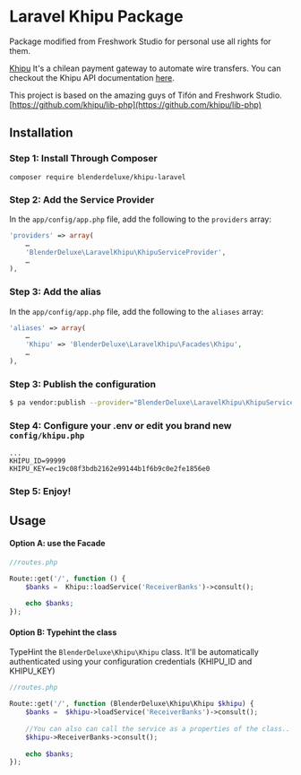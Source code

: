 # Laravel Khipu Package

Package modified from Freshwork Studio for personal use all rights for them.

[Khipu](http://khipu.com) It's a chilean payment gateway to automate wire transfers. You can checkout the Khipu API documentation [here](https://khipu.com/page/api).

This project is based on the amazing guys of Tifón and Freshwork Studio.
[https://github.com/khipu/lib-php](https://github.com/khipu/lib-php)


## Installation

### Step 1: Install Through Composer

```
composer require blenderdeluxe/khipu-laravel
```

### Step 2: Add the Service Provider

In the `app/config/app.php` file, add the following to the `providers`  array:
```php
'providers' => array(
    …
    'BlenderDeluxe\LaravelKhipu\KhipuServiceProvider',
    …
),
```

### Step 3: Add the alias

In the `app/config/app.php` file, add the following to the `aliases`  array:
```php
'aliases' => array(
    …
    'Khipu' => 'BlenderDeluxe\LaravelKhipu\Facades\Khipu',
    …
),
```

### Step 3: Publish the configuration


```sh
$ pa vendor:publish --provider="BlenderDeluxe\LaravelKhipu\KhipuServiceProvider"
```

### Step 4: Configure your .env or edit you brand new `config/khipu.php`
```
...
KHIPU_ID=99999
KHIPU_KEY=ec19c08f3bdb2162e99144b1f6b9c0e2fe1856e0
```

### Step 5: Enjoy!

## Usage

#### Option A: use the Facade
```php 
//routes.php

Route::get('/', function () {
    $banks =  Khipu::loadService('ReceiverBanks')->consult();
    
    echo $banks;
});
```

#### Option B: Typehint the class
 
TypeHint the `BlenderDeluxe\Khipu\Khipu` class. 
It'll be automatically authenticated using your configuration credentials (KHIPU_ID and KHIPU_KEY)

```php 
//routes.php

Route::get('/', function (BlenderDeluxe\Khipu\Khipu $khipu) {
    $banks =  $khipu->loadService('ReceiverBanks')->consult();
	
	//You can also can call the service as a properties of the class..
	$khipu->ReceiverBanks->consult();
    
    echo $banks;
});
```
